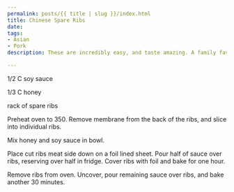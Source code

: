 ```yaml
---
permalink: posts/{{ title | slug }}/index.html
title: Chinese Spare Ribs
date: 
tags:
- Asian
- Pork
description: These are incredibly easy, and taste amazing. A family favorite!

---
```

1/2 C soy sauce

1/3 C honey

rack of spare ribs

Preheat oven to 350. Remove membrane from the back of the ribs, and slice into individual ribs.

Mix honey and soy sauce in bowl. 

Place cut ribs meat side down on a foil lined sheet. Pour half of sauce over ribs, reserving over half in fridge. Cover ribs with foil and bake for one hour. 

Remove ribs from oven. Uncover, pour remaining sauce over ribs, and bake another 30 minutes. 